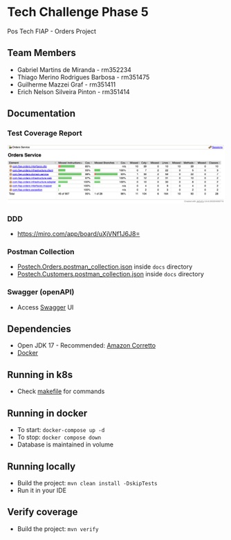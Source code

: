 # Tech Challenge Phase 5

Pos Tech FIAP - Orders Project

## Team Members

- Gabriel Martins de Miranda - rm352234
- Thiago Merino Rodrigues Barbosa - rm351475
- Guilherme Mazzei Graf - rm351411
- Erich Nelson Silveira Pinton - rm351414

## Documentation

### Test Coverage Report

![image](./docs/testReport.png)


### DDD

- https://miro.com/app/board/uXjVNf1J6J8=

### Postman Collection

- [Postech.Orders.postman_collection.json](docs/PosTech.Orders.postman_collection.json) inside `docs` directory
- [Postech.Customers.postman_collection.json](docs/PosTech.Customers.postman_collection.json) inside `docs` directory

### Swagger (openAPI)

- Access [Swagger](http://localhost:8080/swagger-ui/index.html) UI

## Dependencies

- Open JDK 17 -
  Recommended: [Amazon Corretto](https://docs.aws.amazon.com/corretto/latest/corretto-17-ug/downloads-list.html)
- [Docker](https://docs.docker.com/get-docker/)

## Running in k8s

- Check [makefile](./makefile) for commands

## Running in docker

- To start: `docker-compose up -d`
- To stop: `docker compose down`
- Database is maintained in volume

## Running locally

- Build the project: `mvn clean install -DskipTests`
- Run it in your IDE

## Verify coverage

- Build the project: `mvn verify`

